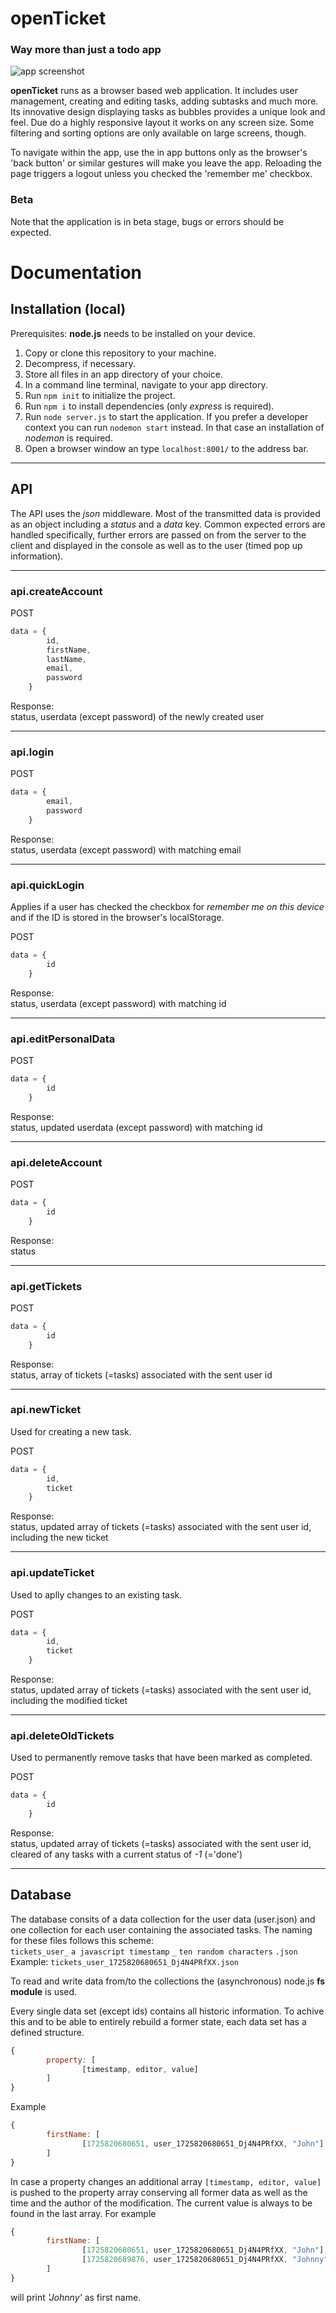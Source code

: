 # openTicket
### Way more than just a todo app

![app screenshot](https://github.com/fab-log/openTicket/blob/5fa10f0c770169fe12120c2c00348b4b5927312d/public/pix/screenshotApp.webp)

**openTicket** runs as a browser based web application. It includes user management, creating and editing tasks, adding subtasks and much more. Its innovative design displaying tasks as bubbles provides a unique look and feel. Due do a highly responsive layout it works on any screen size. Some filtering and sorting options are only available on large screens, though.

To navigate within the app, use the in app buttons only as the browser's 'back button' or similar gestures will make you leave the app. Reloading the page triggers a logout unless you checked the 'remember me' checkbox.

### Beta

Note that the application is in beta stage, bugs or errors should be expected.

# Documentation

## Installation (local)

Prerequisites: **node.js** needs to be installed on your device.

1. Copy or clone this repository to your machine.
2. Decompress, if necessary.
3. Store all files in an app directory of your choice.
4. In a command line terminal, navigate to your app directory.
5. Run `npm init` to initialize the project.
6. Run `npm i` to install dependencies (only *express* is required).
7. Run `node server.js` to start the application. If you prefer a developer context you can run `nodemon start` instead. In that case an installation of *nodemon* is required.
8. Open a browser window an type `localhost:8001/` to the address bar.

___

## API

The API uses the *json* middleware. Most of the transmitted data is provided as an object including a *status* and a *data* key.
Common expected errors are handled specifically, further errors are passed on from the server to the client and displayed in the console as well as to the user (timed pop up information).

___

### api.createAccount

POST
```Javascript
data = {
        id,
        firstName,
        lastName,
        email,
        password
    }
```

Response:\
status, userdata (except password) of the newly created user

___

### api.login

POST
```Javascript
data = {
        email,
        password
    }
```

Response:\
status, userdata (except password) with matching email

___

### api.quickLogin

Applies if a user has checked the checkbox for *remember me on this device* and if the ID is stored in the browser's localStorage.

POST
```Javascript
data = {
        id
    }
```

Response:\
status, userdata (except password) with matching id

___

### api.editPersonalData

POST
```Javascript
data = {
        id
    }
```

Response:\
status, updated userdata (except password) with matching id

___

### api.deleteAccount

POST
```Javascript
data = {
        id
    }
```

Response:\
status

___

### api.getTickets

POST
```Javascript
data = {
        id
    }
```

Response:\
status, array of tickets (=tasks) associated with the sent user id

___

### api.newTicket

Used for creating a new task.

POST
```Javascript
data = {
        id,
        ticket
    }
```

Response:\
status, updated array of tickets (=tasks) associated with the sent user id, including the new ticket

___

### api.updateTicket

Used to aplly changes to an existing task.

POST
```Javascript
data = {
        id,
        ticket
    }
```

Response:\
status, updated array of tickets (=tasks) associated with the sent user id, including the modified ticket

___

### api.deleteOldTickets

Used to permanently remove tasks that have been marked as completed.

POST
```Javascript
data = {
        id
    }
```

Response:\
status, updated array of tickets (=tasks) associated with the sent user id, cleared of any tasks with a current status of *-1* (='done')

___

## Database

The database consits of a data collection for the user data (user.json) and one collection for each user containing the associated tasks. The naming for these files follows this scheme:\
`tickets_user_` `a javascript timestamp` `_` `ten random characters` `.json`\
Example: `tickets_user_1725820680651_Dj4N4PRfXX.json`

To read and write data from/to the collections the (asynchronous) node.js **fs module** is used.

Every single data set (except ids) contains all historic information. To achive this and to be able to entirely rebuild a former state, each data set has a defined structure.

```Javascript
{
        property: [
                [timestamp, editor, value]
        ]
}
```

Example

```Javascript
{
        firstName: [
                [1725820680651, user_1725820680651_Dj4N4PRfXX, "John"]
        ]
}
```

In case a property changes an additional array `[timestamp, editor, value]` is pushed to the property array conserving all former data as well as the time and the author of the modification. The current value is always to be found in the last array. For example
```Javascript
{
        firstName: [
                [1725820680651, user_1725820680651_Dj4N4PRfXX, "John"],
                [1725820689876, user_1725820680651_Dj4N4PRfXX, "Johnny"]
        ]
}
```
will print *'Johnny'* as first name.

